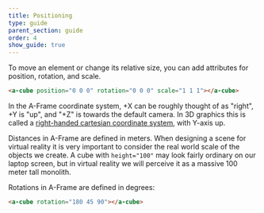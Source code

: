 ```yaml
---
title: Positioning
type: guide
parent_section: guide
order: 4
show_guide: true
---
```


To move an element or change its relative size, you can add attributes for position, rotation, and scale.

```html
<a-cube position="0 0 0" rotation="0 0 0" scale="1 1 1"></a-cube>
```

In the A-Frame coordinate system, +X can be roughly thought of as "right", +Y is "up", and "+Z" is towards the default camera. In 3D graphics this is called a [right-handed cartesian coordinate system](https://wikipedia.org/wiki/Cartesian_coordinate_system), with Y-axis up.

Distances in A-Frame are defined in meters. When designing a scene for virtual reality it is very important to consider the real world scale of the objects we create. A cube with `height="100"` may look fairly ordinary on our laptop screen, but in virtual reality we will perceive it as a massive 100 meter tall monolith.

Rotations in A-Frame are defined in degrees:

```html
<a-cube rotation="180 45 90"></a-cube>
```
